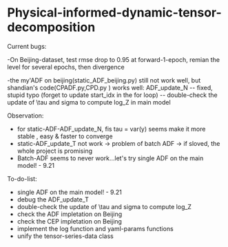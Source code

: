 # Physical-informed-dynamic-tensor-decomposition


Current bugs:

-On Beijing-dataset, test rmse drop to 0.95 at forward-1-epoch, remian the level for several epochs, then divergence 

-the my'ADF on beijing(static_ADF_beijing.py) still not work well, but shandian's code(CPADF.py,CPD.py ) works well: ADF_update_N
    -- fixed, stupid typo (forget to update start_idx in the for loop) 
    -- double-check the update of \tau and sigma to compute log_Z in main model


Observation:
- for static-ADF-ADF_update_N, fis tau = var(y) seems make it more stable , easy & faster to converge
- static-ADF_update_T not work -> problem of batch ADF -> if sloved, the whole project is promising 
- Batch-ADF seems to never work...let's try single ADF on the main model! - 9.21

To-do-list:
- single ADF on the main model! - 9.21    
- debug the ADF_update_T
- double-check the update of \tau and sigma to compute log_Z 
- check the ADF impletation on Beijing
- check the CEP impletation on Beijing
- implement the log function and yaml-params functions
- unify the tensor-series-data class